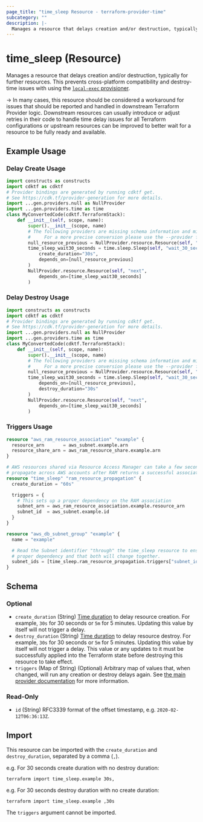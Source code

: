 ```yaml
---
page_title: "time_sleep Resource - terraform-provider-time"
subcategory: ""
description: |-
  Manages a resource that delays creation and/or destruction, typically for further resources. This prevents cross-platform compatibility and destroy-time issues with using the local-exec provisioner https://www.terraform.io/docs/provisioners/local-exec.html.
---
```


# time_sleep (Resource)

Manages a resource that delays creation and/or destruction, typically for further resources. This prevents cross-platform compatibility and destroy-time issues with using the [`local-exec` provisioner](https://www.terraform.io/docs/provisioners/local-exec.html).

-> In many cases, this resource should be considered a workaround for issues that should be reported and handled in downstream Terraform Provider logic. Downstream resources can usually introduce or adjust retries in their code to handle time delay issues for all Terraform configurations or upstream resources can be improved to better wait for a resource to be fully ready and available.

## Example Usage

### Delay Create Usage

```python
import constructs as constructs
import cdktf as cdktf
# Provider bindings are generated by running cdktf get.
# See https://cdk.tf/provider-generation for more details.
import ...gen.providers.null as NullProvider
import ...gen.providers.time as time
class MyConvertedCode(cdktf.TerraformStack):
    def __init__(self, scope, name):
        super().__init__(scope, name)
        # The following providers are missing schema information and might need manual adjustments to synthesize correctly: null, time.
        #     For a more precise conversion please use the --provider flag in convert.
        null_resource_previous = NullProvider.resource.Resource(self, "previous")
        time_sleep_wait30_seconds = time.sleep.Sleep(self, "wait_30_seconds",
            create_duration="30s",
            depends_on=[null_resource_previous]
        )
        NullProvider.resource.Resource(self, "next",
            depends_on=[time_sleep_wait30_seconds]
        )
```

### Delay Destroy Usage

```python
import constructs as constructs
import cdktf as cdktf
# Provider bindings are generated by running cdktf get.
# See https://cdk.tf/provider-generation for more details.
import ...gen.providers.null as NullProvider
import ...gen.providers.time as time
class MyConvertedCode(cdktf.TerraformStack):
    def __init__(self, scope, name):
        super().__init__(scope, name)
        # The following providers are missing schema information and might need manual adjustments to synthesize correctly: null, time.
        #     For a more precise conversion please use the --provider flag in convert.
        null_resource_previous = NullProvider.resource.Resource(self, "previous")
        time_sleep_wait30_seconds = time.sleep.Sleep(self, "wait_30_seconds",
            depends_on=[null_resource_previous],
            destroy_duration="30s"
        )
        NullProvider.resource.Resource(self, "next",
            depends_on=[time_sleep_wait30_seconds]
        )
```

### Triggers Usage

```terraform
resource "aws_ram_resource_association" "example" {
  resource_arn       = aws_subnet.example.arn
  resource_share_arn = aws_ram_resource_share.example.arn
}

# AWS resources shared via Resource Access Manager can take a few seconds to
# propagate across AWS accounts after RAM returns a successful association.
resource "time_sleep" "ram_resource_propagation" {
  create_duration = "60s"

  triggers = {
    # This sets up a proper dependency on the RAM association
    subnet_arn = aws_ram_resource_association.example.resource_arn
    subnet_id  = aws_subnet.example.id
  }
}

resource "aws_db_subnet_group" "example" {
  name = "example"

  # Read the Subnet identifier "through" the time_sleep resource to ensure a
  # proper dependency and that both will change together.
  subnet_ids = [time_sleep.ram_resource_propagation.triggers["subnet_id"]]
}
```

<!-- schema generated by tfplugindocs -->
## Schema

### Optional

- `create_duration` (String) [Time duration](https://golang.org/pkg/time/#ParseDuration) to delay resource creation. For example, `30s` for 30 seconds or `5m` for 5 minutes. Updating this value by itself will not trigger a delay.
- `destroy_duration` (String) [Time duration](https://golang.org/pkg/time/#ParseDuration) to delay resource destroy. For example, `30s` for 30 seconds or `5m` for 5 minutes. Updating this value by itself will not trigger a delay. This value or any updates to it must be successfully applied into the Terraform state before destroying this resource to take effect.
- `triggers` (Map of String) (Optional) Arbitrary map of values that, when changed, will run any creation or destroy delays again. See [the main provider documentation](../index.md) for more information.

### Read-Only

- `id` (String) RFC3339 format of the offset timestamp, e.g. `2020-02-12T06:36:13Z`.

## Import

This resource can be imported with the `create_duration` and `destroy_duration`, separated by a comma (`,`).

e.g. For 30 seconds create duration with no destroy duration:

```shell
terraform import time_sleep.example 30s,
```

e.g. For 30 seconds destroy duration with no create duration:

```shell
terraform import time_sleep.example ,30s
```

The `triggers` argument cannot be imported.
<!-- cache-key: cdktf-0.17.0-pre.9 input-73a2d0d8f07a92177ff8e69d3b8b07c852fc6f16cd4c3f99105c5d12d1cda96c -->